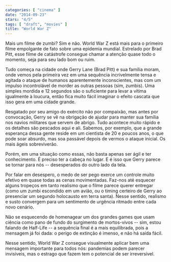 ```yaml
---
categories: [ "cinema" ]
date: "2014-09-23"
stars: "4/5"
tags: [ "draft", "movies" ]
title: "World War Z"
---
```

Mais um filme de zumbi? Sim e não. World War Z está mais para o primeiro
filme empolgante de fato sobre uma epidemia mundial. Estrelado por Brad
Pitt, esse filme de catástrofe consegue chamar a atenção quase todo
o momento, seja para seu lado bom ou ruim.

Tudo começa na cidade onde Gerry Lane (Brad Pitt) e sua família moram,
onde vemos pela primeira vez em uma sequência incrivelmente tensa e
agitada o ataque de humanos aparentemente inconscientes, mas com um
impulso incontrolável de morder as outras pessoas (sim, zumbis). Uma
simples mordida e 12 segundos são o suficiente para levar a vítima
igualmente à loucura, então fica muito fácil imaginar o efeito cascata
que isso gera em uma cidade grande.

Resgatado por seu amigo do exército não por compaixão, mas antes
por convocação, Gerry se vê na obrigação de ajudar para manter sua
família nos navios militares que servem de abrigo. Tudo acontece muito
rápido e os detalhes são pescados aqui e ali. Sabemos, por exemplo,
que a grande esperança dessa gente reside em um cientista de 20 e poucos
anos, o que pode soar absurdo, mas soa passável depois de vermos o
ataque inicial. Os mais ágeis sobreviverão.

Porém, em uma situação como essas, não basta apenas ser ágil e ter
conhecimento. É preciso ter a cabeça no lugar. E é isso que Gerry
parece se tornar para nós -- desesperados do outro lado da tela.

Por falar em desespero, o medo de ser pego exerce um controle muito
efetivo em quase todas as cenas movimentadas. Faz-nos até esquecer
alguns tropeços em tanto realismo que o filme parece querer entregar
(como um zumbi escondido em um avião, ou o timing certeiro de Gerry
ao presenciar um segundo holocausto em terra santa). Nesse sentido,
realismo e susto convergem para um sentimento de urgência ritmado entre
cada novo cenário.

Não se esquecendo de homenagear um dos grandes games que usam ciência
como pano de fundo do surgimento de mortos-vivos -- sim, estou falando
de Half-Life -- a sequência final é a mais equilibrada, pois a mensagem
já foi dada: o perigo de extinção é imenso, e não há saída fácil.

Nesse sentido, World War Z consegue visualmente aplicar bem uma mensagem
importante para todos nós: pandemias podem parecer invisíveis, mas o
estrago que fazem tem o potencial de ser irreversível.
